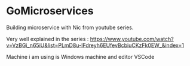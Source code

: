 # GoMicroservices
Building microservice with Nic from youtube series.

Very well explained in the series : https://www.youtube.com/watch?v=VzBGi_n65iU&list=PLmD8u-IFdreyh6EUfevBcbiuCKzFk0EW_&index=1

Machine i am using is Windows machine and editor VSCode

